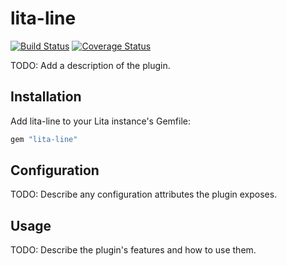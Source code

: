 # lita-line

[![Build Status](https://travis-ci.org/aar0nTw/lita-line.png?branch=master)](https://travis-ci.org/aar0nTw/lita-line)
[![Coverage Status](https://coveralls.io/repos/github/aar0nTw/lita-line/badge.svg?branch=master)](https://coveralls.io/github/aar0nTw/lita-line?branch=master)

TODO: Add a description of the plugin.

## Installation

Add lita-line to your Lita instance's Gemfile:

``` ruby
gem "lita-line"
```

## Configuration

TODO: Describe any configuration attributes the plugin exposes.

## Usage

TODO: Describe the plugin's features and how to use them.
